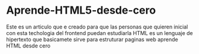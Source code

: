 # Aprende-HTML5-desde-cero
Este es un articulo que e creado para que las personas que quieren inicial con esta techologia del frontend puedan estudiarla HTML es  un lenguaje de hipertexto que basicamete sirve para estruturar paginas web aprende HTML desde cero
